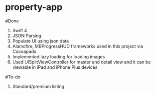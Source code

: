 # property-app

#Done
1. Swift 4
2. JSON Parsing
3. Populate UI using json data
4. Alamofire, MBProgressHUD frameworks used in this project via Cocoapads
5. Implemented lazy loading for loading images
6. Used UISplitViewController for master and detail view and it can be viewable in iPad and iPhone Plus devices


#To-do
1. Standard/premium listing
